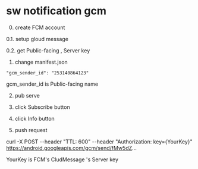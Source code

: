 # sw notification gcm

0. create FCM account

0.1. setup gloud message

0.2. get Public-facing , Server key

1. change manifest.json

```
"gcm_sender_id": "253140864123"
```

gcm_sender_id is Public-facing name

2. pub serve

3. click Subscribe button

4. click Info button

5. push request

curl -X POST --header "TTL: 600" --header "Authorization: key={YourKey}" https://android.googleapis.com/gcm/send/fMw5dZ...

YourKey is  FCM's CludMessage 's Server key




